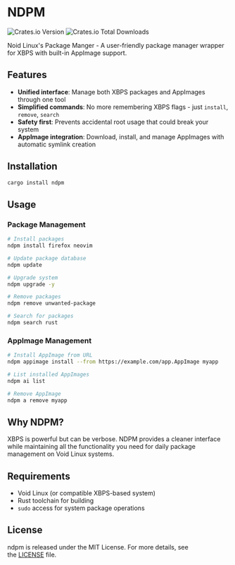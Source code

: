 # NDPM

![Crates.io Version](https://img.shields.io/crates/v/ndpm) ![Crates.io Total Downloads](https://img.shields.io/crates/d/ndpm)

Noid Linux's Package Manger - A user-friendly package manager wrapper for XBPS with built-in AppImage support.

## Features

- **Unified interface**: Manage both XBPS packages and AppImages through one tool
- **Simplified commands**: No more remembering XBPS flags - just `install`, `remove`, `search`
- **Safety first**: Prevents accidental root usage that could break your system
- **AppImage integration**: Download, install, and manage AppImages with automatic symlink creation

## Installation

```bash
cargo install ndpm
```

## Usage

### Package Management

```bash
# Install packages
ndpm install firefox neovim

# Update package database
ndpm update

# Upgrade system
ndpm upgrade -y

# Remove packages
ndpm remove unwanted-package

# Search for packages
ndpm search rust
```

### AppImage Management

```bash
# Install AppImage from URL
ndpm appimage install --from https://example.com/app.AppImage myapp

# List installed AppImages
ndpm ai list

# Remove AppImage
ndpm a remove myapp
```

## Why NDPM?

XBPS is powerful but can be verbose. NDPM provides a cleaner interface while maintaining all the functionality you need for daily package management on Void Linux systems.

## Requirements

- Void Linux (or compatible XBPS-based system)
- Rust toolchain for building
- `sudo` access for system package operations

## License

ndpm is released under the MIT License. For more details, see the [LICENSE](https://github.com/noid-linux/ndpm/blob/main/LICENSE) file.
